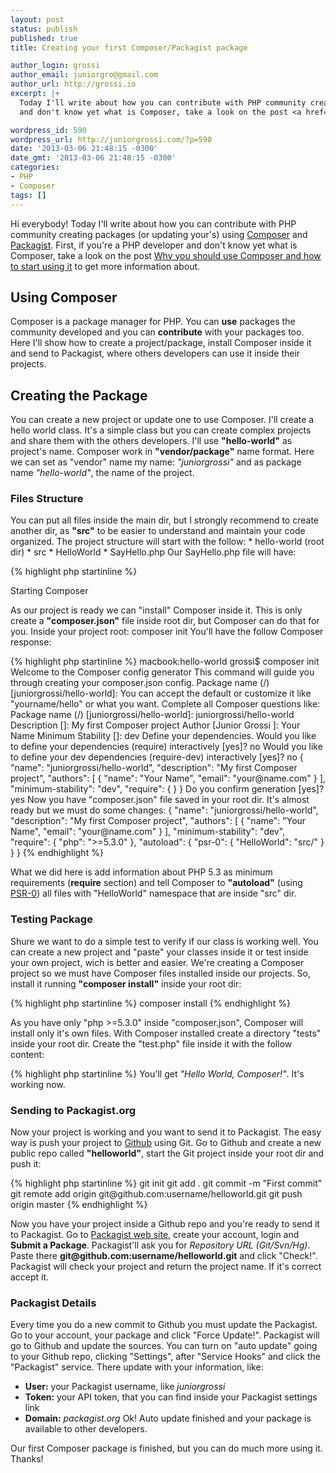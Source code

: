 ```yaml
---
layout: post
status: publish
published: true
title: Creating your first Composer/Packagist package

author_login: grossi
author_email: juniorgro@gmail.com
author_url: http://grossi.io
excerpt: |+
  Today I'll write about how you can contribute with PHP community creating packages (or updating your's) using <a href=\"http://getcomposer.org\">Composer</a> and <a href=\"http://packagist.org\">Packagist</a>. First, if you're a PHP developer
  and don't know yet what is Composer, take a look on the post <a href=\"http://juniorgrossi.com/why-you-should-use-composer-and-how-to-start-using-it/\">Why you should use Composer and how to start using it</a> to get more information about.

wordpress_id: 590
wordpress_url: http://juniorgrossi.com/?p=590
date: '2013-03-06 21:48:15 -0300'
date_gmt: '2013-03-06 21:48:15 -0300'
categories:
- PHP
- Composer
tags: []
---
```

<p>Hi everybody! Today I'll write about how you can contribute with PHP community creating packages (or updating your's) using <a href="http://getcomposer.org">Composer</a> and <a href="http://packagist.org">Packagist</a>. First, if you're a PHP developer and don't know yet what is Composer, take a look on the post <a href="http://juniorgrossi.com/why-you-should-use-composer-and-how-to-start-using-it/">Why you should use Composer and how to start using it</a> to get more information about.</p>
<h2>Using Composer</h2>
<p>Composer is a package manager for PHP. You can <strong>use</strong> packages the community developed and you can <strong>contribute</strong> with your packages too. Here I'll show how to create a project/package, install Composer inside it and send to Packagist, where others developers can use it inside their projects. <a id="more"></a><a id="more-590"></a></p>
<h2>Creating the Package</h2>
<p>You can create a new project or update one to use Composer. I'll create a hello world class. It's a simple class but you can create complex projects and share them with the others developers. I'll use <strong>"hello-world"</strong> as project's name. Composer work in <strong>"vendor/package"</strong> name format. Here we can set as "vendor" name my name: <em>"juniorgrossi"</em> and as package name <em>"hello-world"</em>, the name of the project.</p>
<h3>Files Structure</h3>
<p>You can put all files inside the main dir, but I strongly recommend to create another dir, as <strong>"src"</strong> to be easier to understand and maintain your code organized. The project structure will start with the follow: * hello-world (root dir) * src * HelloWorld * SayHello.php Our SayHello.php file will have:</p>

{% highlight php startinline %}
<?php 

namespace HelloWorld;

class SayHello
{
    public static function world()
    {
        return 'Hello World, Composer!';
    }
}
{% endhighlight %}

<h3>Starting Composer</h3>
<p>As our project is ready we can "install" Composer inside it. This is only create a <strong>"composer.json"</strong> file inside root dir, but Composer can do that for you. Inside your project root: composer init You'll have the follow Composer response:</p>

{% highlight php startinline %}
macbook:hello-world grossi$ composer init


  Welcome to the Composer config generator  



This command will guide you through creating your composer.json config.

Package name (<vendor>/<name>) [juniorgrossi/hello-world]:
 You can accept the default or customize it like "yourname/hello" or what you want. Complete all Composer questions like: 

Package name (<vendor>/<name>) [juniorgrossi/hello-world]: juniorgrossi/hello-world
Description []: My first Composer project
Author [Junior Grossi <me@juniorgrossi.com>]: Your Name <your@name.com>
Minimum Stability []: dev

Define your dependencies.

Would you like to define your dependencies (require) interactively [yes]? no
Would you like to define your dev dependencies (require-dev) interactively [yes]? no

{
    "name": "juniorgrossi/hello-world",
    "description": "My first Composer project",
    "authors": [
        {
            "name": "Your Name",
            "email": "your@name.com"
        }
    ],
    "minimum-stability": "dev",
    "require": {

    }
}

Do you confirm generation [yes]? yes
 Now you have "composer.json" file saved in your root dir. It's almost ready but we must do some changes: 

{
    "name": "juniorgrossi/hello-world",
    "description": "My first Composer project",
    "authors": [
        {
            "name": "Your Name",
            "email": "your@name.com"
        }
    ],
    "minimum-stability": "dev",
    "require": {
        "php": ">=5.3.0"
    },
    "autoload": {
        "psr-0": {
            "HelloWorld": "src/"
        }
    }
}
{% endhighlight %}

<p>What we did here is add information about PHP 5.3 as minimum requirements (<strong>require</strong> section) and tell Composer to <strong>"autoload"</strong> (using <a href="https://github.com/php-fig/fig-standards/blob/master/accepted/PSR-0.md">PSR-0</a>) all files with "HelloWorld" namespace that are inside "src" dir.</p>
<h3>Testing Package</h3>
<p>Shure we want to do a simple test to verify if our class is working well. You can create a new project and "paste" your classes inside it or test inside your own project, wich is better and easier. We're creating a Composer project so we must have Composer files installed inside our projects. So, install it running <strong>"composer install"</strong> inside your root dir:</p>

{% highlight php startinline %}
composer install 
{% endhighlight %}

<p>As you have only "php >=5.3.0" inside "composer.json", Composer will install only it's own files. With Composer installed create a directory "tests" inside your root dir. Create the "test.php" file inside it with the follow content:</p>

{% highlight php startinline %}
<?php 

require_once __DIR__ . '/../vendor/autoload.php'; // Autoload files using Composer autoload

use HelloWorld\SayHello;

echo SayHello::world();
 Go to the terminal (or create a PHP web server inside "tests" dir) and type: 

php tests/test.php
{% endhighlight %}

<p>You'll get <em>"Hello World, Composer!"</em>. It's working now.</p>
<h3>Sending to Packagist.org</h3>
<p>Now your project is working and you want to send it to Packagist. The easy way is push your project to <a href="http://github.com">Github</a> using Git. Go to Github and create a new public repo called <strong>"helloworld"</strong>, start the Git project inside your root dir and push it:</p>

{% highlight php startinline %}
git init 
git add . 
git commit -m "First commit" 
git remote add origin git@github.com:username/helloworld.git 
git push origin master 
{% endhighlight %}

<p>Now you have your project inside a Github repo and you're ready to send it to Packagist. Go to <a href="http://packagist.org">Packagist web site</a>, create your account, login and <strong>Submit a Package</strong>. Packagist'll ask you for <em>Repository URL (Git/Svn/Hg)</em>. Paste there <strong>git@github.com:username/helloworld.git</strong> and click "Check!". Packagist will check your project and return the project name. If it's correct accept it.</p>
<h3>Packagist Details</h3>
<p>Every time you do a new commit to Github you must update the Packagist. Go to your account, your package and click "Force Update!". Packagist will go to Github and update the sources. You can turn on "auto update" going to your Github repo, clicking "Settings", after "Service Hooks" and click the "Packagist" service. There update with your information, like:</p>
<ul>
<li><strong>User:</strong> your Packagist username, like <em>juniorgrossi</em></li>
<li><strong>Token:</strong> your API token, that you can find inside your Packagist settings link</li>
<li><strong>Domain:</strong> <em>packagist.org</em> Ok! Auto update finished and your package is available to other developers. </li>
</ul>
<p>Our first Composer package is finished, but you can do much more using it. Thanks!</p>
